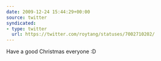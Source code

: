 ```yaml
---
date: 2009-12-24 15:44:29+00:00
source: twitter
syndicated:
- type: twitter
  url: https://twitter.com/roytang/statuses/7002710202/
---
```


Have a good Christmas everyone :D